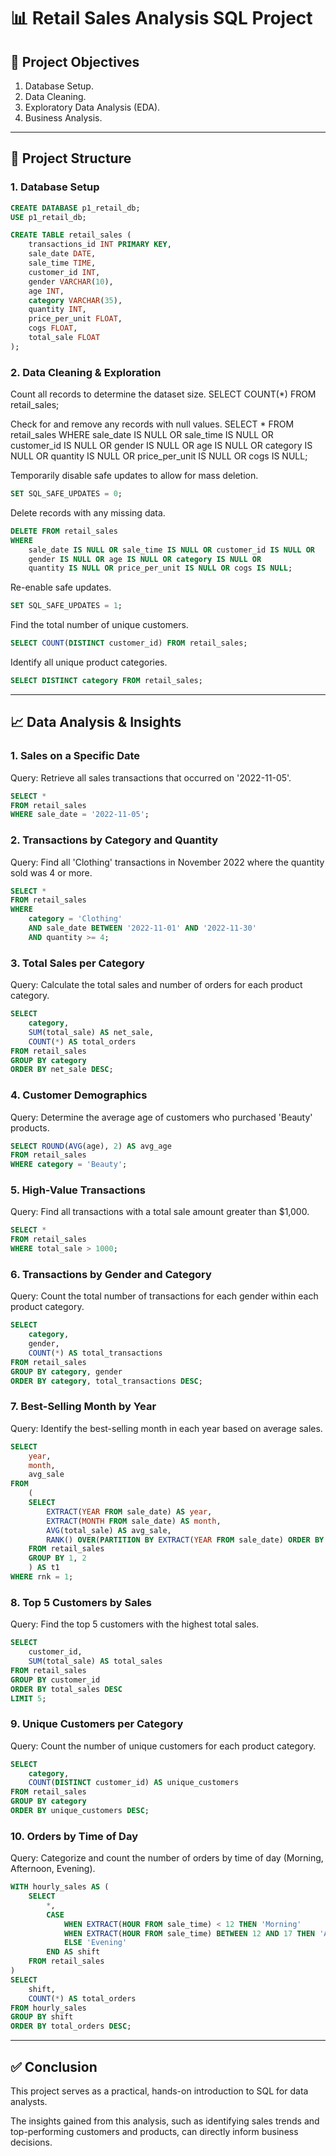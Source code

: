 # 📊 Retail Sales Analysis SQL Project

## 🎯 Project Objectives

1. Database Setup.
2. Data Cleaning.
3. Exploratory Data Analysis (EDA).
4. Business Analysis.

---------------------------------------------------------------------------------------------------

## 📂 Project Structure

### 1. Database Setup
```sql
CREATE DATABASE p1_retail_db;
USE p1_retail_db;

CREATE TABLE retail_sales (
    transactions_id INT PRIMARY KEY,
    sale_date DATE,
    sale_time TIME,
    customer_id INT,
    gender VARCHAR(10),
    age INT,
    category VARCHAR(35),
    quantity INT,
    price_per_unit FLOAT,
    cogs FLOAT,
    total_sale FLOAT
);
```
### 2. Data Cleaning & Exploration

Count all records to determine the dataset size.
SELECT COUNT(*) FROM retail_sales;

Check for and remove any records with null values.
SELECT * FROM retail_sales
WHERE
    sale_date IS NULL OR sale_time IS NULL OR customer_id IS NULL OR
    gender IS NULL OR age IS NULL OR category IS NULL OR
    quantity IS NULL OR price_per_unit IS NULL OR cogs IS NULL;

Temporarily disable safe updates to allow for mass deletion.
```sql
SET SQL_SAFE_UPDATES = 0;
```
Delete records with any missing data.
```sql
DELETE FROM retail_sales
WHERE
    sale_date IS NULL OR sale_time IS NULL OR customer_id IS NULL OR
    gender IS NULL OR age IS NULL OR category IS NULL OR
    quantity IS NULL OR price_per_unit IS NULL OR cogs IS NULL;
```
Re-enable safe updates.
```sql
SET SQL_SAFE_UPDATES = 1;
```
Find the total number of unique customers.
```sql
SELECT COUNT(DISTINCT customer_id) FROM retail_sales;
```
Identify all unique product categories.
```sql
SELECT DISTINCT category FROM retail_sales;
```
---------------------------------------------------------------------------------------------------

## 📈 Data Analysis & Insights

### 1. Sales on a Specific Date
Query: Retrieve all sales transactions that occurred on '2022-11-05'.
```sql
SELECT *
FROM retail_sales
WHERE sale_date = '2022-11-05';
```
### 2. Transactions by Category and Quantity
Query: Find all 'Clothing' transactions in November 2022 where the quantity sold was 4 or more.
```sql
SELECT *
FROM retail_sales
WHERE
    category = 'Clothing'
    AND sale_date BETWEEN '2022-11-01' AND '2022-11-30'
    AND quantity >= 4;
```
### 3. Total Sales per Category
Query: Calculate the total sales and number of orders for each product category.
```sql
SELECT
    category,
    SUM(total_sale) AS net_sale,
    COUNT(*) AS total_orders
FROM retail_sales
GROUP BY category
ORDER BY net_sale DESC;
```

### 4. Customer Demographics
Query: Determine the average age of customers who purchased 'Beauty' products.
```sql
SELECT ROUND(AVG(age), 2) AS avg_age
FROM retail_sales
WHERE category = 'Beauty';
```
### 5. High-Value Transactions
Query: Find all transactions with a total sale amount greater than $1,000.
```sql
SELECT *
FROM retail_sales
WHERE total_sale > 1000;
```
### 6. Transactions by Gender and Category
Query: Count the total number of transactions for each gender within each product category.
```sql
SELECT
    category,
    gender,
    COUNT(*) AS total_transactions
FROM retail_sales
GROUP BY category, gender
ORDER BY category, total_transactions DESC;
```
### 7. Best-Selling Month by Year
Query: Identify the best-selling month in each year based on average sales.
```sql
SELECT
    year,
    month,
    avg_sale
FROM
    (
    SELECT
        EXTRACT(YEAR FROM sale_date) AS year,
        EXTRACT(MONTH FROM sale_date) AS month,
        AVG(total_sale) AS avg_sale,
        RANK() OVER(PARTITION BY EXTRACT(YEAR FROM sale_date) ORDER BY AVG(total_sale) DESC) AS rnk
    FROM retail_sales
    GROUP BY 1, 2
    ) AS t1
WHERE rnk = 1;
```
### 8. Top 5 Customers by Sales
Query: Find the top 5 customers with the highest total sales.
```sql
SELECT
    customer_id,
    SUM(total_sale) AS total_sales
FROM retail_sales
GROUP BY customer_id
ORDER BY total_sales DESC
LIMIT 5;
```
### 9. Unique Customers per Category
Query: Count the number of unique customers for each product category.
```sql
SELECT
    category,
    COUNT(DISTINCT customer_id) AS unique_customers
FROM retail_sales
GROUP BY category
ORDER BY unique_customers DESC;
```
### 10. Orders by Time of Day
Query: Categorize and count the number of orders by time of day (Morning, Afternoon, Evening).
```sql
WITH hourly_sales AS (
    SELECT
        *,
        CASE
            WHEN EXTRACT(HOUR FROM sale_time) < 12 THEN 'Morning'
            WHEN EXTRACT(HOUR FROM sale_time) BETWEEN 12 AND 17 THEN 'Afternoon'
            ELSE 'Evening'
        END AS shift
    FROM retail_sales
)
SELECT
    shift,
    COUNT(*) AS total_orders
FROM hourly_sales
GROUP BY shift
ORDER BY total_orders DESC;
```
---------------------------------------------------------------------------------------------------

## ✅ Conclusion
This project serves as a practical, hands-on introduction to SQL for data analysts.

The insights gained from this analysis, such as identifying sales trends and top-performing customers and products, can directly inform business decisions.

